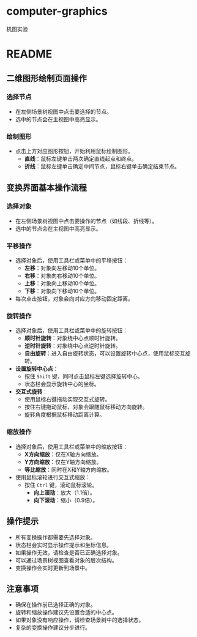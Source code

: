 # computer-graphics
机图实验
# README

## 二维图形绘制页面操作

### 选择节点
- 在左侧场景树视图中点击要选择的节点。
- 选中的节点会在主视图中高亮显示。

### 绘制图形
- 点击上方对应图形按钮，开始利用鼠标绘制图形。
  - **直线**：鼠标左键单击两次确定直线起点和终点。
  - **折线**：鼠标左键单击确定中间节点，鼠标右键单击确定结束节点。

## 变换界面基本操作流程

### 选择对象
- 在左侧场景树视图中点击要操作的节点（如线段、折线等）。
- 选中的节点会在主视图中高亮显示。

### 平移操作
- 选择对象后，使用工具栏或菜单中的平移按钮：
  - **左移**：对象向左移动10个单位。
  - **右移**：对象向右移动10个单位。
  - **上移**：对象向上移动10个单位。
  - **下移**：对象向下移动10个单位。
- 每次点击按钮，对象会向对应方向移动固定距离。

### 旋转操作
- 选择对象后，使用工具栏或菜单中的旋转按钮：
  - **顺时针旋转**：对象绕中心点顺时针旋转。
  - **逆时针旋转**：对象绕中心点逆时针旋转。
  - **自由旋转**：进入自由旋转状态，可以设置旋转中心点，使用鼠标交互旋转。
- **设置旋转中心点**：
  - 按住 `Shift` 键，同时点击鼠标左键选择旋转中心。
  - 状态栏会显示旋转中心的坐标。
- **交互式旋转**：
  - 使用鼠标右键拖动实现交互式旋转。
  - 按住右键拖动鼠标，对象会跟随鼠标移动方向旋转。
  - 旋转角度根据鼠标移动距离计算。

### 缩放操作
- 选择对象后，使用工具栏或菜单中的缩放按钮：
  - **X方向缩放**：仅在X轴方向缩放。
  - **Y方向缩放**：仅在Y轴方向缩放。
  - **等比缩放**：同时在X和Y轴方向缩放。
- 使用鼠标滚轮进行交互式缩放：
  - 按住 `Ctrl` 键，滚动鼠标滚轮。
    - **向上滚动**：放大（1.1倍）。
    - **向下滚动**：缩小（0.9倍）。

## 操作提示
- 所有变换操作都需要先选择对象。
- 状态栏会实时显示操作提示和坐标信息。
- 如果操作无效，请检查是否已正确选择对象。
- 可以通过场景树视图查看对象的层次结构。
- 变换操作会实时更新到场景中。

## 注意事项
- 确保在操作前已选择正确的对象。
- 旋转和缩放操作建议先设置合适的中心点。
- 如果对象没有响应操作，请检查场景树中的选择状态。
- 复杂的变换操作建议分步进行。
